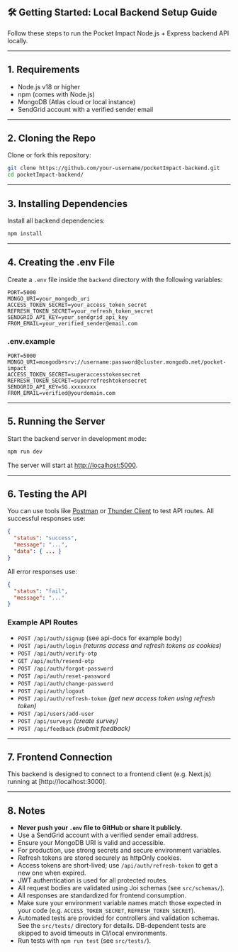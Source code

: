 

## 🛠️ Getting Started: Local Backend Setup Guide

Follow these steps to run the Pocket Impact Node.js + Express backend API locally.

---
## 1. Requirements

- Node.js v18 or higher
- npm (comes with Node.js)
- MongoDB (Atlas cloud or local instance)
- SendGrid account with a verified sender email

---

## 2. Cloning the Repo

Clone or fork this repository:

```bash
git clone https://github.com/your-username/pocketImpact-backend.git
cd pocketImpact-backend/
```

---
## 3. Installing Dependencies

Install all backend dependencies:

```bash
npm install
```

---

## 4. Creating the .env File



Create a `.env` file inside the `backend` directory with the following variables:

```
PORT=5000
MONGO_URI=your_mongodb_uri
ACCESS_TOKEN_SECRET=your_access_token_secret
REFRESH_TOKEN_SECRET=your_refresh_token_secret
SENDGRID_API_KEY=your_sendgrid_api_key
FROM_EMAIL=your_verified_sender@email.com
```

### .env.example

```
PORT=5000
MONGO_URI=mongodb+srv://username:password@cluster.mongodb.net/pocket-impact
ACCESS_TOKEN_SECRET=superaccesstokensecret
REFRESH_TOKEN_SECRET=superrefreshtokensecret
SENDGRID_API_KEY=SG.xxxxxxxx
FROM_EMAIL=verified@yourdomain.com
```

---

## 5. Running the Server

Start the backend server in development mode:

```bash
npm run dev
```


The server will start at [http://localhost:5000](http://localhost:5000).

---

## 6. Testing the API




You can use tools like [Postman](https://www.postman.com/) or [Thunder Client](https://www.thunderclient.com/) to test API routes. All successful responses use:

```json
{
  "status": "success",
  "message": "...",
  "data": { ... }
}
```
All error responses use:
```json
{
  "status": "fail",
  "message": "..."
}
```

### Example API Routes

- `POST /api/auth/signup` (see api-docs for example body)
- `POST /api/auth/login` *(returns access and refresh tokens as cookies)*
- `POST /api/auth/verify-otp`
- `GET /api/auth/resend-otp`
- `POST /api/auth/forgot-password`
- `POST /api/auth/reset-password`
- `POST /api/auth/change-password`
- `POST /api/auth/logout`
- `POST /api/auth/refresh-token` *(get new access token using refresh token)*
- `POST /api/users/add-user`
- `POST /api/surveys` *(create survey)*
- `POST /api/feedback` *(submit feedback)*

---

## 7. Frontend Connection



This backend is designed to connect to a frontend client (e.g. Next.js) running at [http://localhost:3000].

---

## 8. Notes



- **Never push your `.env` file to GitHub or share it publicly.**
- Use a SendGrid account with a verified sender email address.
- Ensure your MongoDB URI is valid and accessible.
- For production, use strong secrets and secure environment variables.
- Refresh tokens are stored securely as httpOnly cookies.
- Access tokens are short-lived; use `/api/auth/refresh-token` to get a new one when expired.
- JWT authentication is used for all protected routes.
- All request bodies are validated using Joi schemas (see `src/schemas/`).
- All responses are standardized for frontend consumption.
- Make sure your environment variable names match those expected in your code (e.g. `ACCESS_TOKEN_SECRET`, `REFRESH_TOKEN_SECRET`).
 - Automated tests are provided for controllers and validation schemas. See the `src/tests/` directory for details. DB-dependent tests are skipped to avoid timeouts in CI/local environments.
- Run tests with `npm run test` (see `src/tests/`).